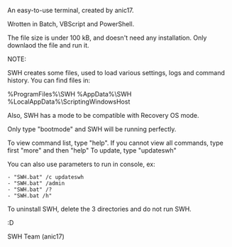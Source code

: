 An easy-to-use terminal, created by anic17.

Wrotten in Batch, VBScript and PowerShell.

The file size is under 100 kB, and doesn't need any installation. Only downlaod the file and run it.


NOTE:

SWH creates some files, used to load various settings, logs and command history.
You can find files in:

%ProgramFiles%\SWH
%AppData%\SWH
%LocalAppData%\ScriptingWindowsHost

Also, SWH has a mode to be compatible with Recovery OS mode.

Only type "bootmode" and SWH will be running perfectly.

To view command list, type "help". If you cannot view all commands, type first "more" and then "help"
To update, type "updateswh"

You can also use parameters to run in console, ex:

	- "SWH.bat" /c updateswh
	- "SWH.bat" /admin
	- "SWH.bat" /?
	- "SWH.bat /h"


To uninstall SWH, delete the 3 directories and do not run SWH.


:D

SWH Team (anic17)
